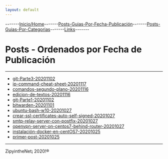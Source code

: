 ```yaml
---
layout: default
---
```

-------[Inicio/Home](./index.html)-------[Posts-Guias-Por-Fecha-Publicación](./posts.html)-------[Posts-Guias-Por-Categorias](./categorias.html)-------[Links](./links.html)-------

# Posts - Ordenados por Fecha de Publicación

* * *

* [ git-Parte3-20201102 ](./posts/git3-20201219.html)
* [ ip-command-cheat-sheet-20201117 ](./posts/ip-command-cheat-sheet-20201117.html)
* [ comandos-segundo-plano-20201116 ](./posts/comandos-segundo-plano-20201116.html)
* [ edicion-de-textos-20201116 ](./posts/edicion-de-textos-20201116.html)
* [ git-Parte1-20201102 ](./posts/git-20201102.html)
* [ bitwarden-20201101 ](./posts/bitwarden-20201101.html)
* [ ubuntu-bash-w10-20201027 ](./posts/ubuntu-bash-w10-20201027.html)
* [ crear-ssl-certificates-auto-self-signed-20201027 ](./posts/crear-ssl-certificates-auto-self-signed-20201027.html)
* [ smtp-relay-server-con-postfix-20201027 ](./posts/smtp-relay-server-con-postfix-20201027.html)
* [ openvpn-server-on-centos7-behind-router-20201027 ](./posts/openvpn-server-on-centos7-behind-router-20201027.html)
* [ instalación-docker-en-centOS7-20201025 ](./posts/instalación-docker-en-centOS7-20201025.html)
* [ primer-post-20201025 ](./posts/primer-post-20201025.html)

-----------------------------------------------------------------------------

ZipyintheNet¡ 2020!®
